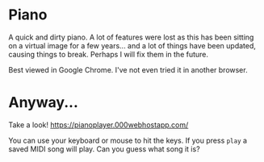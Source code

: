 # Piano

A quick and dirty piano. A lot of features were lost as this has been sitting on a virtual image for a few years... and a lot of things have been updated, causing things to break. Perhaps I will fix them in the future.

Best viewed in Google Chrome. I've not even tried it in another browser.

# Anyway...

Take a look! https://pianoplayer.000webhostapp.com/

You can use your keyboard or mouse to hit the keys. If you press `play` a saved MIDI song will play. Can you guess what song it is?


